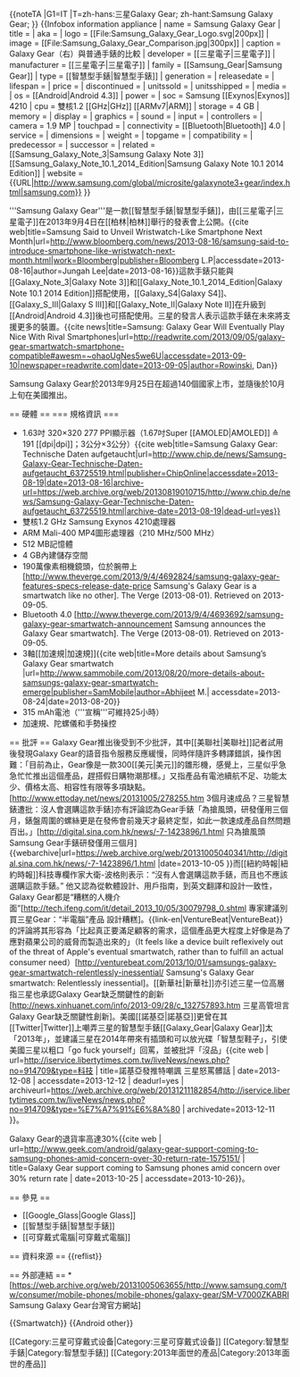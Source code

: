 {{noteTA
|G1=IT
|T=zh-hans:三星Galaxy Gear; zh-hant:Samsung Galaxy Gear;
}}
{{Infobox information appliance
| name          = Samsung Galaxy Gear
| title         =
| aka           =
| logo          = [[File:Samsung_Galaxy_Gear_Logo.svg|200px]]
| image         = [[File:Samsung_Galaxy_Gear_Comparison.jpg|300px]]
| caption       = Galaxy Gear（右）與普通手錶的比較
| developer     = [[三星電子|三星電子]]
| manufacturer  = [[三星電子|三星電子]]
| family        = [[Samsung_Gear|Samsung Gear]]
| type          = [[智慧型手錶|智慧型手錶]]
| generation    =
| releasedate   = <!-- use {{Start date|YYYY|MM|DD}} - omit "|DD" or "|MM|DD" if necessary -->
| lifespan      =
| price         = <!-- this is price at initial release, not the current price. -->
| discontinued  =
| unitssold     =
| unitsshipped  =
| media         =
| os            = [[Android|Android 4.3]]
| power         =
| soc           = Samsung [[Exynos|Exynos]] 4210
| cpu           = 雙核1.2 [[GHz|GHz]] [[ARMv7|ARM]]
| storage       = 4 GB
| memory        =
| display       =
| graphics      =
| sound         =
| input         =
| controllers   =
| camera        = 1.9 MP
| touchpad      =
| connectivity  = [[Bluetooth|Bluetooth]] 4.0
| service       = <!-- online service/s offered -->
| dimensions    =
| weight        =
| topgame       =
| compatibility =
| predecessor   =
| successor     =
| related       = [[Samsung_Galaxy_Note_3|Samsung Galaxy Note 3]] <br> [[Samsung_Galaxy_Note_10.1_2014_Edition|Samsung Galaxy Note 10.1 2014 Edition]]
| website       = {{URL|http://www.samsung.com/global/microsite/galaxynote3+gear/index.html|samsung.com}}
}}

'''Samsung Galaxy Gear'''是一款[[智慧型手錶|智慧型手錶]]，由[[三星電子|三星電子]]在2013年9月4日在[[柏林|柏林]]舉行的發表會上公開。<ref name="bloomberg1">{{cite web|title=Samsung Said to Unveil Wristwatch-Like Smartphone Next Month|url=http://www.bloomberg.com/news/2013-08-16/samsung-said-to-introduce-smartphone-like-wristwatch-next-month.html|work=Bloomberg|publisher=Bloomberg L.P|accessdate=2013-08-16|author=Jungah Lee|date=2013-08-16}}</ref>這款手錶只能與[[Galaxy_Note_3|Galaxy Note 3]]和[[Galaxy_Note_10.1_2014_Edition|Galaxy Note 10.1 2014 Edition]]搭配使用，[[Galaxy_S4|Galaxy S4]]、[[Galaxy_S_III|Galaxy S III]]和[[Galaxy_Note_II|Galaxy Note II]]在升級到[[Android|Android 4.3]]後也可搭配使用。三星的發言人表示這款手錶在未來將支援更多的裝置。<ref name="wider_compatibility">{{cite news|title=Samsung: Galaxy Gear Will Eventually Play Nice With Rival Smartphones|url=http://readwrite.com/2013/09/05/galaxy-gear-smartwatch-smartphone-compatible#awesm=~ohaoUgNes5we6U|accessdate=2013-09-10|newspaper=readwrite.com|date=2013-09-05|author=Rowinski, Dan}}</ref>

Samsung Galaxy Gear於2013年9月25日在超過140個國家上市，並隨後於10月上旬在美國推出。

== 硬體 ==
=== 規格資訊 ===
* 1.63吋 320×320 277 PPI顯示器（1.67吋Super [[AMOLED|AMOLED]] ≙ 191 [[dpi|dpi]]；3公分×3公分）<ref name="tech-spec">{{cite web|title=Samsung Galaxy Gear: Technische Daten aufgetaucht|url=http://www.chip.de/news/Samsung-Galaxy-Gear-Technische-Daten-aufgetaucht_63725519.html|publisher=ChipOnline|accessdate=2013-08-19|date=2013-08-16|archive-url=https://web.archive.org/web/20130819010715/http://www.chip.de/news/Samsung-Galaxy-Gear-Technische-Daten-aufgetaucht_63725519.html|archive-date=2013-08-19|dead-url=yes}}</ref>
* 雙核1.2 GHz Samsung Exynos 4210處理器
* ARM Mali-400 MP4圖形處理器（210 MHz/500 MHz）<ref name="tech-spec"/>
* 512 MB記憶體<ref name="tech-spec"/>
* 4 GB內建儲存空間
* 190萬像素相機鏡頭，位於腕帶上<ref name="tech-spec"/><ref>[http://www.theverge.com/2013/9/4/4692824/samsung-galaxy-gear-features-specs-release-date-price Samsung's Galaxy Gear is a smartwatch like no other]. The Verge (2013-08-01). Retrieved on 2013-09-05.</ref>
* Bluetooth 4.0 <ref>[http://www.theverge.com/2013/9/4/4693692/samsung-galaxy-gear-smartwatch-announcement Samsung announces the Galaxy Gear smartwatch]. The Verge (2013-08-01). Retrieved on 2013-09-05.</ref>
* 3軸[[加速規|加速規]]<ref name="tech-spec-rumors-size">{{cite web|title=More details about Samsung’s Galaxy Gear smartwatch |url=http://www.sammobile.com/2013/08/20/more-details-about-samsungs-galaxy-gear-smartwatch-emerge|publisher=SamMobile|author=Abhijeet M.| accessdate=2013-08-24|date=2013-08-20}}</ref>
* 315 mAh電池（'''宣稱'''可維持25小時）
* 加速規、陀螺儀和手勢操控

== 批評 ==
Galaxy Gear推出後受到不少批評，其中[[美聯社|美聯社]]記者試用後發現Galaxy Gear的語音指令服務反應緩慢，同時伴隨許多轉譯錯誤，操作困難：「目前為止，Gear像是一款300[[美元|美元]]的雛形機，感覺上，三星似乎急急忙忙推出這個產品，趕搭假日購物潮那樣。」又指產品有電池續航不足、功能太少、價格太高、相容性有限等多項缺點。<ref>[http://www.ettoday.net/news/20131005/278255.htm 3個月速成品？三星智慧錶遭批：沒人會選購這款手錶]</ref>亦有評論認為Gear手錶「為搶風頭，研發僅用三個月，錶盤周圍的螺絲更是在發佈會前幾天才最終定型，如此一款速成產品自然問題百出。」<ref>[http://digital.sina.com.hk/news/-7-1423896/1.html 只為搶風頭 Samsung Gear手錶研發僅用三個月] {{webarchive|url=https://web.archive.org/web/20131005040341/http://digital.sina.com.hk/news/-7-1423896/1.html |date=2013-10-05 }}</ref>而[[紐約時報|紐約時報]]科技專欄作家大衛-波格則表示：“沒有人會選購這款手錶，而且也不應該選購這款手錶。” 他又認為從軟體設計、用戶指南，到英文翻譯和設計一致性，Galaxy Gear都是“糟糕的人機介面”<ref>[http://tech.ifeng.com/it/detail_2013_10/05/30079798_0.shtml 專家建議別買三星Gear：“半電腦”產品 設計糟糕]</ref>。{{link-en|VentureBeat|VentureBeat}}的評論將其形容為「比起真正要滿足顧客的需求，這個產品更大程度上好像是為了應對蘋果公司的威脅而製造出來的」（It feels like a device built reflexively out of the threat of Apple's eventual smartwatch, rather than to fulfill an actual consumer need）<ref>[http://venturebeat.com/2013/10/01/samsungs-galaxy-gear-smartwatch-relentlessly-inessential/ Samsung's Galaxy Gear smartwatch: Relentlessly inessential]</ref>。[[新華社|新華社]]亦引述三星一位高層指三星也承認Galaxy Gear缺乏關鍵性的創新<ref>[http://news.xinhuanet.com/info/2013-09/28/c_132757893.htm 三星高管坦言Galaxy Gear缺乏關鍵性創新]</ref>。美國[[諾基亞|諾基亞]]更曾在其[[Twitter|Twitter]]上嘲弄三星的智慧型手錶[[Galaxy_Gear|Galaxy Gear]]太「2013年」，並建議三星在2014年帶來有插頭和可以放光碟「智慧型鞋子」，引使美國三星以粗口「go fuck yourself」回罵，並被批評「沒品」<ref>{{cite web | url=http://iservice.libertytimes.com.tw/liveNews/news.php?no=914709&type=科技 | title=諾基亞發推特嘲諷 三星怒罵髒話 | date=2013-12-08 | accessdate=2013-12-12 | deadurl=yes | archiveurl=https://web.archive.org/web/20131211182854/http://iservice.libertytimes.com.tw/liveNews/news.php?no=914709&type=%E7%A7%91%E6%8A%80 | archivedate=2013-12-11 }}</ref>。

Galaxy Gear的退貨率高達30%<ref>{{cite web | url=http://www.geek.com/android/galaxy-gear-support-coming-to-samsung-phones-amid-concern-over-30-return-rate-1575151/ | title=Galaxy Gear support coming to Samsung phones amid concern over 30% return rate | date=2013-10-25 | accessdate=2013-10-26}}</ref>。

== 參見 ==
* [[Google_Glass|Google Glass]]
* [[智慧型手錶|智慧型手錶]]
* [[可穿戴式電腦|可穿戴式電腦]]

== 資料來源 ==
{{reflist}}

== 外部連結 ==
*[https://web.archive.org/web/20131005063655/http://www.samsung.com/tw/consumer/mobile-phones/mobile-phones/galaxy-gear/SM-V7000ZKABRI Samsung Galaxy Gear台灣官方網站]

{{Smartwatch}}
{{Android other}}

[[Category:三星可穿戴式设备|Category:三星可穿戴式设备]]
[[Category:智慧型手錶|Category:智慧型手錶]]
[[Category:2013年面世的產品|Category:2013年面世的產品]]